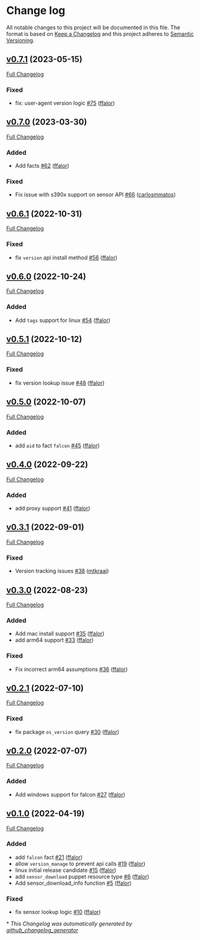# Change log

All notable changes to this project will be documented in this file. The format is based on [Keep a Changelog](http://keepachangelog.com/en/1.0.0/) and this project adheres to [Semantic Versioning](http://semver.org).

## [v0.7.1](https://github.com/crowdstrike/puppet-falcon/tree/v0.7.1) (2023-05-15)

[Full Changelog](https://github.com/crowdstrike/puppet-falcon/compare/v0.7.0...v0.7.1)

### Fixed

- fix: user-agent version logic [\#75](https://github.com/CrowdStrike/puppet-falcon/pull/75) ([ffalor](https://github.com/ffalor))

## [v0.7.0](https://github.com/crowdstrike/puppet-falcon/tree/v0.7.0) (2023-03-30)

[Full Changelog](https://github.com/crowdstrike/puppet-falcon/compare/v0.6.1...v0.7.0)

### Added

- Add facts [\#62](https://github.com/CrowdStrike/puppet-falcon/pull/62) ([ffalor](https://github.com/ffalor))

### Fixed

- Fix issue with s390x support on sensor API [\#66](https://github.com/CrowdStrike/puppet-falcon/pull/66) ([carlosmmatos](https://github.com/carlosmmatos))

## [v0.6.1](https://github.com/crowdstrike/puppet-falcon/tree/v0.6.1) (2022-10-31)

[Full Changelog](https://github.com/crowdstrike/puppet-falcon/compare/v0.6.0...v0.6.1)

### Fixed

- fix `version` api install method [\#56](https://github.com/CrowdStrike/puppet-falcon/pull/56) ([ffalor](https://github.com/ffalor))

## [v0.6.0](https://github.com/crowdstrike/puppet-falcon/tree/v0.6.0) (2022-10-24)

[Full Changelog](https://github.com/crowdstrike/puppet-falcon/compare/v0.5.1...v0.6.0)

### Added

- Add `tags` support for linux [\#54](https://github.com/CrowdStrike/puppet-falcon/pull/54) ([ffalor](https://github.com/ffalor))

## [v0.5.1](https://github.com/crowdstrike/puppet-falcon/tree/v0.5.1) (2022-10-12)

[Full Changelog](https://github.com/crowdstrike/puppet-falcon/compare/v0.5.0...v0.5.1)

### Fixed

- fix version lookup issue [\#48](https://github.com/CrowdStrike/puppet-falcon/pull/48) ([ffalor](https://github.com/ffalor))

## [v0.5.0](https://github.com/crowdstrike/puppet-falcon/tree/v0.5.0) (2022-10-07)

[Full Changelog](https://github.com/crowdstrike/puppet-falcon/compare/v0.4.0...v0.5.0)

### Added

- add `aid` to fact `falcon` [\#45](https://github.com/CrowdStrike/puppet-falcon/pull/45) ([ffalor](https://github.com/ffalor))

## [v0.4.0](https://github.com/crowdstrike/puppet-falcon/tree/v0.4.0) (2022-09-22)

[Full Changelog](https://github.com/crowdstrike/puppet-falcon/compare/v0.3.1...v0.4.0)

### Added

- add proxy support [\#41](https://github.com/CrowdStrike/puppet-falcon/pull/41) ([ffalor](https://github.com/ffalor))

## [v0.3.1](https://github.com/crowdstrike/puppet-falcon/tree/v0.3.1) (2022-09-01)

[Full Changelog](https://github.com/crowdstrike/puppet-falcon/compare/v0.3.0...v0.3.1)

### Fixed

- Version tracking issues [\#38](https://github.com/CrowdStrike/puppet-falcon/pull/38) ([mtkraai](https://github.com/mtkraai))

## [v0.3.0](https://github.com/crowdstrike/puppet-falcon/tree/v0.3.0) (2022-08-23)

[Full Changelog](https://github.com/crowdstrike/puppet-falcon/compare/v0.2.1...v0.3.0)

### Added

- Add mac install support [\#35](https://github.com/CrowdStrike/puppet-falcon/pull/35) ([ffalor](https://github.com/ffalor))
- add arm64 support [\#33](https://github.com/CrowdStrike/puppet-falcon/pull/33) ([ffalor](https://github.com/ffalor))

### Fixed

- Fix incorrect arm64 assumptions [\#36](https://github.com/CrowdStrike/puppet-falcon/pull/36) ([ffalor](https://github.com/ffalor))

## [v0.2.1](https://github.com/crowdstrike/puppet-falcon/tree/v0.2.1) (2022-07-10)

[Full Changelog](https://github.com/crowdstrike/puppet-falcon/compare/v0.2.0...v0.2.1)

### Fixed

- fix package `os_version` query [\#30](https://github.com/CrowdStrike/puppet-falcon/pull/30) ([ffalor](https://github.com/ffalor))

## [v0.2.0](https://github.com/crowdstrike/puppet-falcon/tree/v0.2.0) (2022-07-07)

[Full Changelog](https://github.com/crowdstrike/puppet-falcon/compare/v0.1.0...v0.2.0)

### Added

- Add windows support for falcon [\#27](https://github.com/CrowdStrike/puppet-falcon/pull/27) ([ffalor](https://github.com/ffalor))

## [v0.1.0](https://github.com/crowdstrike/puppet-falcon/tree/v0.1.0) (2022-04-19)

[Full Changelog](https://github.com/crowdstrike/puppet-falcon/compare/de2b319e3814b7090dc645138151eb842920e153...v0.1.0)

### Added

- add `falcon` fact [\#21](https://github.com/CrowdStrike/puppet-falcon/pull/21) ([ffalor](https://github.com/ffalor))
- allow `version_manage` to prevent api calls [\#19](https://github.com/CrowdStrike/puppet-falcon/pull/19) ([ffalor](https://github.com/ffalor))
- linux initial release candidate [\#15](https://github.com/CrowdStrike/puppet-falcon/pull/15) ([ffalor](https://github.com/ffalor))
- add `sensor_download` puppet resource type [\#6](https://github.com/CrowdStrike/puppet-falcon/pull/6) ([ffalor](https://github.com/ffalor))
- Add sensor\_download\_info function [\#5](https://github.com/CrowdStrike/puppet-falcon/pull/5) ([ffalor](https://github.com/ffalor))

### Fixed

- fix sensor lookup logic [\#10](https://github.com/CrowdStrike/puppet-falcon/pull/10) ([ffalor](https://github.com/ffalor))



\* *This Changelog was automatically generated by [github_changelog_generator](https://github.com/github-changelog-generator/github-changelog-generator)*
